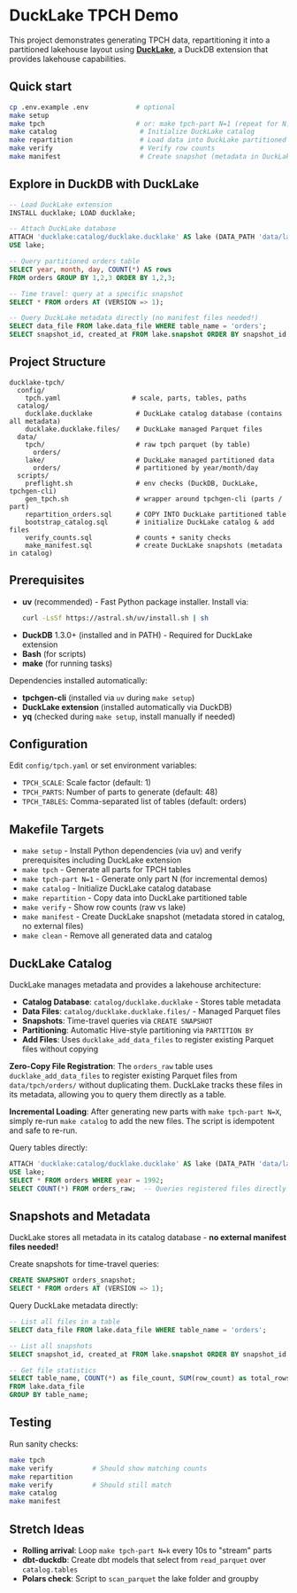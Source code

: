# DuckLake TPCH Demo

This project demonstrates generating TPCH data, repartitioning it into a partitioned lakehouse layout using **[DuckLake](https://ducklake.select/docs/stable/)**, a DuckDB extension that provides lakehouse capabilities.

## Quick start

```bash
cp .env.example .env            # optional
make setup
make tpch                       # or: make tpch-part N=1 (repeat for N)
make catalog                     # Initialize DuckLake catalog
make repartition                 # Load data into DuckLake partitioned table
make verify                      # Verify row counts
make manifest                    # Create snapshot (metadata in DuckLake)
```

## Explore in DuckDB with DuckLake

```sql
-- Load DuckLake extension
INSTALL ducklake; LOAD ducklake;

-- Attach DuckLake database
ATTACH 'ducklake:catalog/ducklake.ducklake' AS lake (DATA_PATH 'data/lake/');
USE lake;

-- Query partitioned orders table
SELECT year, month, day, COUNT(*) AS rows
FROM orders GROUP BY 1,2,3 ORDER BY 1,2,3;

-- Time travel: query at a specific snapshot
SELECT * FROM orders AT (VERSION => 1);

-- Query DuckLake metadata directly (no manifest files needed!)
SELECT data_file FROM lake.data_file WHERE table_name = 'orders';
SELECT snapshot_id, created_at FROM lake.snapshot ORDER BY snapshot_id DESC;
```

## Project Structure

```
ducklake-tpch/
  config/
    tpch.yaml                  # scale, parts, tables, paths
  catalog/
    ducklake.ducklake           # DuckLake catalog database (contains all metadata)
    ducklake.ducklake.files/    # DuckLake managed Parquet files
  data/
    tpch/                       # raw tpch parquet (by table)
      orders/
    lake/                       # DuckLake managed partitioned data
      orders/                   # partitioned by year/month/day
  scripts/
    preflight.sh                # env checks (DuckDB, DuckLake, tpchgen-cli)
    gen_tpch.sh                 # wrapper around tpchgen-cli (parts / part)
    repartition_orders.sql      # COPY INTO DuckLake partitioned table
    bootstrap_catalog.sql       # initialize DuckLake catalog & add files
    verify_counts.sql           # counts + sanity checks
    make_manifest.sql           # create DuckLake snapshots (metadata in catalog)
```

## Prerequisites

- **uv** (recommended) - Fast Python package installer. Install via:
  ```bash
  curl -LsSf https://astral.sh/uv/install.sh | sh
  ```
- **DuckDB** 1.3.0+ (installed and in PATH) - Required for DuckLake extension
- **Bash** (for scripts)
- **make** (for running tasks)

Dependencies installed automatically:
- **tpchgen-cli** (installed via `uv` during `make setup`)
- **DuckLake extension** (installed automatically via DuckDB)
- **yq** (checked during `make setup`, install manually if needed)

## Configuration

Edit `config/tpch.yaml` or set environment variables:
- `TPCH_SCALE`: Scale factor (default: 1)
- `TPCH_PARTS`: Number of parts to generate (default: 48)
- `TPCH_TABLES`: Comma-separated list of tables (default: orders)

## Makefile Targets

- `make setup` - Install Python dependencies (via uv) and verify prerequisites including DuckLake extension
- `make tpch` - Generate all parts for TPCH tables
- `make tpch-part N=1` - Generate only part N (for incremental demos)
- `make catalog` - Initialize DuckLake catalog database
- `make repartition` - Copy data into DuckLake partitioned table
- `make verify` - Show row counts (raw vs lake)
- `make manifest` - Create DuckLake snapshot (metadata stored in catalog, no external files)
- `make clean` - Remove all generated data and catalog

## DuckLake Catalog

DuckLake manages metadata and provides a lakehouse architecture:

- **Catalog Database**: `catalog/ducklake.ducklake` - Stores table metadata
- **Data Files**: `catalog/ducklake.ducklake.files/` - Managed Parquet files
- **Snapshots**: Time-travel queries via `CREATE SNAPSHOT`
- **Partitioning**: Automatic Hive-style partitioning via `PARTITION BY`
- **Add Files**: Uses `ducklake_add_data_files` to register existing Parquet files without copying

**Zero-Copy File Registration**: The `orders_raw` table uses `ducklake_add_data_files` to register existing Parquet files from `data/tpch/orders/` without duplicating them. DuckLake tracks these files in its metadata, allowing you to query them directly as a table.

**Incremental Loading**: After generating new parts with `make tpch-part N=X`, simply re-run `make catalog` to add the new files. The script is idempotent and safe to re-run.

Query tables directly:
```sql
ATTACH 'ducklake:catalog/ducklake.ducklake' AS lake (DATA_PATH 'data/lake/');
USE lake;
SELECT * FROM orders WHERE year = 1992;
SELECT COUNT(*) FROM orders_raw;  -- Queries registered files directly
```

## Snapshots and Metadata

DuckLake stores all metadata in its catalog database - **no external manifest files needed!**

Create snapshots for time-travel queries:
```sql
CREATE SNAPSHOT orders_snapshot;
SELECT * FROM orders AT (VERSION => 1);
```

Query DuckLake metadata directly:
```sql
-- List all files in a table
SELECT data_file FROM lake.data_file WHERE table_name = 'orders';

-- List all snapshots
SELECT snapshot_id, created_at FROM lake.snapshot ORDER BY snapshot_id DESC;

-- Get file statistics
SELECT table_name, COUNT(*) as file_count, SUM(row_count) as total_rows
FROM lake.data_file
GROUP BY table_name;
```

## Testing

Run sanity checks:
```bash
make tpch
make verify          # Should show matching counts
make repartition
make verify          # Should still match
make catalog
make manifest
```

## Stretch Ideas

- **Rolling arrival**: Loop `make tpch-part N=k` every 10s to "stream" parts
- **dbt-duckdb**: Create dbt models that select from `read_parquet` over `catalog.tables`
- **Polars check**: Script to `scan_parquet` the lake folder and groupby

